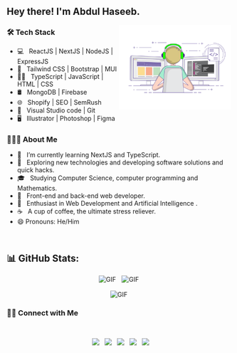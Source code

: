 <h2> Hey there! I'm Abdul Haseeb.</h2>
<img align="right" alt="GIF" src="https://raw.githubusercontent.com/devSouvik/devSouvik/master/gif3.gif" width="50%"/>

<h3>🛠 Tech Stack</h3>

- 💻 &nbsp; ReactJS | NextJS | NodeJS | ExpressJS
- 💅 &nbsp; Tailwind CSS | Bootstrap | MUI
- 👨‍💻 &nbsp; TypeScript | JavaScript | HTML | CSS
- 🛢 &nbsp; MongoDB | Firebase
- 🌐 &nbsp; Shopify | SEO | SemRush
- 🔧 &nbsp; Visual Studio code | Git
- 🖥 &nbsp; Illustrator | Photoshop | Figma

<h3> 👨🏻‍💻 About Me </h3>

- 🔭 &nbsp; I’m currently learning NextJS and TypeScript.
- 🤔 &nbsp; Exploring new technologies and developing software solutions and quick hacks.
- 🎓 &nbsp; Studying Computer Science, computer programming and Mathematics.
- 💼 &nbsp; Front-end and back-end web developer.
- 🌱 &nbsp; Enthusiast in Web Development and Artificial Intelligence .
- ☕ &nbsp; A cup of coffee, the ultimate stress reliever. 
- 😄 Pronouns: He/Him

<br>

## 📊 GitHub Stats:

<div align="center">
  <span><img alt="GIF" src="https://github-readme-streak-stats.herokuapp.com?user=realg701" width="51%"/></span>
  <span><img src="./aligner.png" height=0 width=1% /></span> <!--invisible-->
  <span><img alt="GIF" src="https://github-readme-stats.vercel.app/api?username=realg701" width="46%"/></span>
  </br>
  </br>
  <img alt="GIF" src="https://github-readme-stats.vercel.app/api/top-langs/?username=realg701&layout=compact&text_color=daf7dc&bg_color=151515" width="50%" max-width="500px"/>
</div>

<h3> 🤝🏻 Connect with Me </h3>
</br>
<p align="center">
&nbsp; <a href="https://twitter.com/realg701/" target="_blank" rel="noopener noreferrer"><img src="https://img.icons8.com/?size=100&id=6Fsj3rv2DCmG&format=png&color=ffffff" width="50" /></a>  
&nbsp; <a href="https://www.instagram.com/en_ediut/" target="_blank" rel="noopener noreferrer"><img src="https://img.icons8.com/?size=100&id=32292&format=png&color=ffffff" width="50" /></a> 
&nbsp; <a href="https://www.facebook.com/realg701" target="_blank" rel="noopener noreferrer"><img src="https://img.icons8.com/?size=100&id=118468&format=png&color=ffffff" width="50" /></a>  
&nbsp; <a href="https://www.linkedin.com/in/abdul-haseeb-6283a9275/" target="_blank" rel="noopener noreferrer"><img src="https://img.icons8.com/?size=100&id=447&format=png&color=ffffff" width="50" /></a>
&nbsp; <a href="mailto:realg701@gmail.com" target="_blank" rel="noopener noreferrer"><img src="https://img.icons8.com/?size=100&id=rUgzXdXFnhmg&format=png&color=ffffff"  width="50" /></a>
</p>

